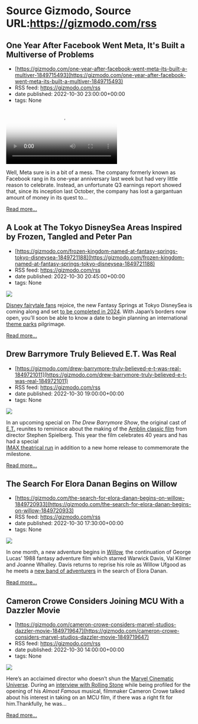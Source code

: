 # Source Gizmodo, Source URL:https://gizmodo.com/rss

## One Year After Facebook Went Meta, It's Built a Multiverse of Problems
 - [https://gizmodo.com/one-year-after-facebook-went-meta-its-built-a-multiver-1849715493](https://gizmodo.com/one-year-after-facebook-went-meta-its-built-a-multiver-1849715493)
 - RSS feed: https://gizmodo.com/rss
 - date published: 2022-10-30 23:00:00+00:00
 - tags: None

<video loop="" poster="https://i.kinja-img.com/gawker-media/image/upload/s--rnryi9E2--/c_fit,fl_progressive,q_80,w_636/92f63db2dc0d288e153e573be116e995.jpg"><source src="https://i.kinja-img.com/gawker-media/image/upload/s--GLunVZLj--/c_fit,fl_progressive,q_80,w_636/92f63db2dc0d288e153e573be116e995.mp4" type="video/mp4" /></video><p>Well, Meta sure is in a bit of a mess. The company formerly known as Facebook rang in its one-year anniversary last week but had very little reason to celebrate. Instead, an unfortunate Q3 earnings report showed that, since its inception last October, the company has lost a gargantuan amount of money in its quest to…</p><p><a href="https://gizmodo.com/one-year-after-facebook-went-meta-its-built-a-multiver-1849715493">Read more...</a></p>

## A Look at The Tokyo DisneySea Areas Inspired by Frozen, Tangled and Peter Pan
 - [https://gizmodo.com/frozen-kingdom-named-at-fantasy-springs-tokyo-disneysea-1849721188](https://gizmodo.com/frozen-kingdom-named-at-fantasy-springs-tokyo-disneysea-1849721188)
 - RSS feed: https://gizmodo.com/rss
 - date published: 2022-10-30 20:45:00+00:00
 - tags: None

<img src="https://i.kinja-img.com/gawker-media/image/upload/s--wGDKEEMN--/c_fit,fl_progressive,q_80,w_636/62ea4961abc1d9b6837754de762d3c11.png" /><p><a href="https://gizmodo.com/disney-princess-beyond-the-tiara-author-interview-1849543164">Disney fairytale fans</a> rejoice, the new Fantasy Springs at Tokyo DisneySea is coming along and set <a href="https://gizmodo.com/tianas-bayou-adventure-replaces-disney-splash-mountain-1849144163">to be completed in 2024</a>. With Japan’s borders now open, you’ll soon be able to know a date to begin planning an international <a href="https://gizmodo.com/theme-park-news-disney-parks-universal-studios-marvel-1849661217">theme parks</a> pilgrimage. </p><p><a href="https://gizmodo.com/frozen-kingdom-named-at-fantasy-springs-tokyo-disneysea-1849721188">Read more...</a></p>

## Drew Barrymore Truly Believed E.T. Was Real
 - [https://gizmodo.com/drew-barrymore-truly-believed-e-t-was-real-1849721011](https://gizmodo.com/drew-barrymore-truly-believed-e-t-was-real-1849721011)
 - RSS feed: https://gizmodo.com/rss
 - date published: 2022-10-30 19:00:00+00:00
 - tags: None

<img src="https://i.kinja-img.com/gawker-media/image/upload/s--bvLaNrr1--/c_fit,fl_progressive,q_80,w_636/66c600e5bc823d6b2bcebaf4d6fee700.png" /><p>In an upcoming  special on <em>The Drew Barrymore Show</em>, the original cast of <a href="https://gizmodo.com/e-t-the-adventure-universal-studios-orlando-spielberg-1849135329">E.T.</a> reunites to reminisce about the making of the <a href="https://gizmodo.com/e-t-behind-the-scenes-book-reveal-steven-spielberg-1849459198">Amblin classic film</a> from director Stephen Spielberg. This year the film celebrates 40 years and has had a special<br /><a href="https://gizmodo.com/jaws-et-imax-steven-spielberg-3d-extra-terrestrial-ambl-1849041570">IMAX theatrical run</a> in addition to a new home release to commemorate the milestone.</p><p><a href="https://gizmodo.com/drew-barrymore-truly-believed-e-t-was-real-1849721011">Read more...</a></p>

## The Search For Elora Danan Begins on Willow
 - [https://gizmodo.com/the-search-for-elora-danan-begins-on-willow-1849720933](https://gizmodo.com/the-search-for-elora-danan-begins-on-willow-1849720933)
 - RSS feed: https://gizmodo.com/rss
 - date published: 2022-10-30 17:30:00+00:00
 - tags: None

<img src="https://i.kinja-img.com/gawker-media/image/upload/s--avJUos1z--/c_fit,fl_progressive,q_80,w_636/c60f38c662ec971d879ae6fd30212f02.png" /><p>In one month, a new adventure begins in <a href="https://gizmodo.com/d23-expo-willow-lucasfilm-disney-plus-1849521269"><em>Willow</em></a><em>, </em>the  continuation of George Lucas’ 1988 fantasy adventure film which starred Warwick Davis, Val Kilmer and Joanne Whalley. Davis returns to reprise his role as Willow Ufgood as he meets a <a href="https://gizmodo.com/willow-2022-show-costumes-warwick-davis-d23-expo-lucas-1849518670">new band of adventurers</a> in the search of Elora Danan. </p><p><a href="https://gizmodo.com/the-search-for-elora-danan-begins-on-willow-1849720933">Read more...</a></p>

## Cameron Crowe Considers Joining MCU With a Dazzler Movie
 - [https://gizmodo.com/cameron-crowe-considers-marvel-studios-dazzler-movie-1849719647](https://gizmodo.com/cameron-crowe-considers-marvel-studios-dazzler-movie-1849719647)
 - RSS feed: https://gizmodo.com/rss
 - date published: 2022-10-30 14:00:00+00:00
 - tags: None

<img src="https://i.kinja-img.com/gawker-media/image/upload/s--krlRia7K--/c_fit,fl_progressive,q_80,w_636/a8b3dc98a625cb6851d1ed3b94736e42.png" /><p>Here’s an acclaimed director who doesn’t shun the <a href="https://gizmodo.com/new-black-panther-wakanda-forever-ryan-coogler-marvel-1849677919">Marvel Cinematic Universe</a>. During an <a href="https://www.rollingstone.com/music/music-news/almost-famous-musical-cameron-crowe-interview-true-story-1234616740/" rel="noopener noreferrer" target="_blank">interview with Rolling Stone</a> while being profiled for the opening of his <em>Almost Famous</em> musical, filmmaker Cameron Crowe talked about his interest in taking on an MCU film, if there was a right fit for him.Thankfully, he was…</p><p><a href="https://gizmodo.com/cameron-crowe-considers-marvel-studios-dazzler-movie-1849719647">Read more...</a></p>
